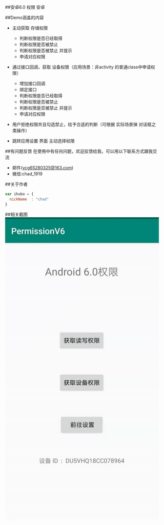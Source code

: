 ##安卓6.0 权限
安卓

##Demo涵盖的内容

* 主动获取 存储权限
    *  判断权限是否已经取得
    *  判断权限是否被禁止
    *  判断权限是否被禁止 并提示
    *  申请对应权限
* 通过接口回调，获取 设备权限（应用场景：非activity 的普通class中申请权限）
    *  增加接口回调
    *  绑定接口
    *  判断权限是否已经取得
    *  判断权限是否被禁止
    *  判断权限是否被禁止 并提示
    *  申请对应权限

* 用户拒绝权限并且勾选禁止，给予合适的判断（可根据 实际场景弹 对话框之类操作）
* 跳转应用设置 界面 主动选择权限


##有问题反馈
在使用中有任何问题，欢迎反馈给我，可以用以下联系方式跟我交流

* 邮件(ycg65280325@163.com)
* 微信:chad_1919


##关于作者

```javascript
var ihubo = {
  nickName  : "chad"
}
```
##相关截图
![授权界面](./image/pic_1.png)